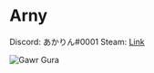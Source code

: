 # Arny

Discord: あかりん#0001
Steam: [Link](https://steamcommunity.com/id/gooddeveloper/)

![Gawr Gura](https://i.chimame.co.uk/mfp23az0tuws9y)
